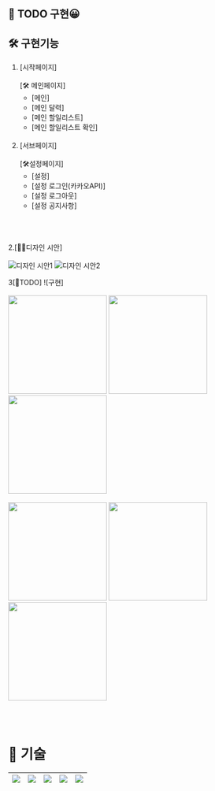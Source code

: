 ## 🙌 TODO 구현😀


## 🛠 구현기능
1. [시작페이지]<br><br>
[🛠 메인페이지]
    - [메인]
    - [메인 달력]
    - [메인 할일리스트]
    - [메인 할일리스트 확인]<br><br>
2. [서브페이지]<br><br>
[🛠설정페이지]
    - [설정]
    - [설정 로그인(카카오API)] 
    - [설정 로그아웃]
    - [설정 공지사항]
<br><br><br><br>



2.[🙋‍♀️디자인 시안]<br><br>
![디자인 시안1](https://github.com/user-attachments/assets/02c3723e-72ab-4b8a-81ff-6cb29fd002cd)
![디자인 시안2](https://github.com/user-attachments/assets/fc2b7f02-a9a5-4062-b0dc-a63d8bb75f68)





3[🚗TODO]
![구현]<br><br><img src="https://github.com/user-attachments/assets/ba3cc609-e336-4cf6-b354-643a4e06435c" width="200" height="200"/> <img src="https://github.com/user-attachments/assets/0332f17c-a031-419b-b94d-03b552937f5b" width="200" height="200"/> <img src="https://github.com/user-attachments/assets/93c9a5c1-9ec5-425f-a410-ece6f6d11927" width="200" height="200"/>
<br><br> <img src="https://github.com/user-attachments/assets/0e8620d3-087a-4d30-8a2a-d60812220d0a" width="200" height="200"/>  <img src="https://github.com/user-attachments/assets/70be6fe0-9010-47ee-8ec7-ccf9a54b7feb" width="200" height="200"/> <img src="https://github.com/user-attachments/assets/f31d323f-ddbb-4237-bafe-0ce34501d2e4" width="200" height="200"/> 

<br><br>
# 🚀 기술
|<img src="https://img.shields.io/badge/HTML5-E34F26?style=flat-square&logo=html5&logoColor=white"/>|<img src="https://img.shields.io/badge/CSS3-1572B6?style=flat-square&logo=css3&logoColor=white"/>|<img src="https://img.shields.io/badge/JavaScript-F7DF1E?style=flat-square&logo=javascript&logoColor=black"/>|<img src="https://img.shields.io/badge/Visual Studio Code-007ACC?style=flat-square&logo=Visual Studio Code&logoColor=white"/>|<img src="https://img.shields.io/badge/MongoDB-47A248?style=flat-square&logo=MongoDB&logoColor=white"/>|
|---|---|---|---|---|

